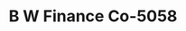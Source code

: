 ---
f_zip-code: 78550
f_state-code: TX
title: B W Finance Co-5058
f_phone: 956-425-5239
f_city-only: Harlingen
f_address: 218 East Jackson Street Harlingen
f_location-unique-id: '5058'
slug: b-w-finance-co-5058
updated-on: '2024-05-30T13:46:58.046Z'
created-on: '2024-05-30T13:36:59.803Z'
published-on: '2024-05-30T13:54:32.469Z'
f_city-state: cms/city/harlingen-tx.md
f_company: cms/company/b-w-finance-co.md
f_state: cms/state/texas.md
layout: '[payday-loan].html'
tags: payday-loan
---